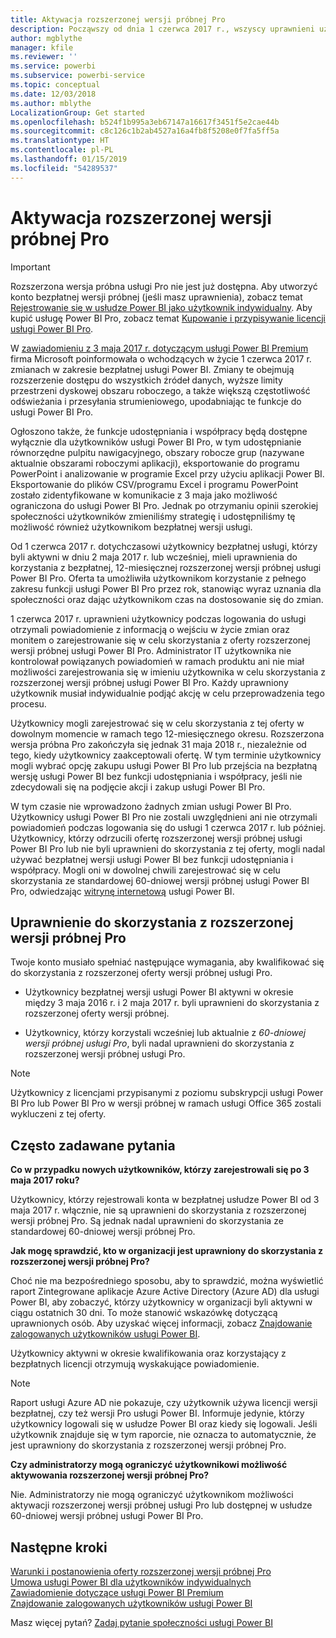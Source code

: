 ```yaml
---
title: Aktywacja rozszerzonej wersji próbnej Pro
description: Począwszy od dnia 1 czerwca 2017 r., wszyscy uprawnieni użytkownicy będą mogli włączyć rozszerzoną wersję próbną Pro usługi Power BI.
author: mgblythe
manager: kfile
ms.reviewer: ''
ms.service: powerbi
ms.subservice: powerbi-service
ms.topic: conceptual
ms.date: 12/03/2018
ms.author: mblythe
LocalizationGroup: Get started
ms.openlocfilehash: b524f1b995a3eb67147a16617f3451f5e2cae44b
ms.sourcegitcommit: c8c126c1b2ab4527a16a4fb8f5208e0f7fa5ff5a
ms.translationtype: HT
ms.contentlocale: pl-PL
ms.lasthandoff: 01/15/2019
ms.locfileid: "54289537"
---
```

# <a name="extended-pro-trial-activation"></a>Aktywacja rozszerzonej wersji próbnej Pro

> [!IMPORTANT]
> Rozszerzona wersja próbna usługi Pro nie jest już dostępna. Aby utworzyć konto bezpłatnej wersji próbnej (jeśli masz uprawnienia), zobacz temat [Rejestrowanie się w usłudze Power BI jako użytkownik indywidualny](service-self-service-signup-for-power-bi.md). Aby kupić usługę Power BI Pro, zobacz temat [Kupowanie i przypisywanie licencji usługi Power BI Pro](service-admin-purchasing-power-bi-pro.md).

W [zawiadomieniu z 3 maja 2017 r. dotyczącym usługi Power BI Premium](https://powerbi.microsoft.com/blog/microsoft-accelerates-modern-bi-adoption-with-power-bi-premium/) firma Microsoft poinformowała o wchodzących w życie 1 czerwca 2017 r. zmianach w zakresie bezpłatnej usługi Power BI. Zmiany te obejmują rozszerzenie dostępu do wszystkich źródeł danych, wyższe limity przestrzeni dyskowej obszaru roboczego, a także większą częstotliwość odświeżania i przesyłania strumieniowego, upodabniając te funkcje do usługi Power BI Pro.

Ogłoszono także, że funkcje udostępniania i współpracy będą dostępne wyłącznie dla użytkowników usługi Power BI Pro, w tym udostępnianie równorzędne pulpitu nawigacyjnego, obszary robocze grup (nazywane aktualnie obszarami roboczymi aplikacji), eksportowanie do programu PowerPoint i analizowanie w programie Excel przy użyciu aplikacji Power BI. Eksportowanie do plików CSV/programu Excel i programu PowerPoint zostało zidentyfikowane w komunikacie z 3 maja jako możliwość ograniczona do usługi Power BI Pro. Jednak po otrzymaniu opinii szerokiej społeczności użytkowników zmieniliśmy strategię i udostępniliśmy tę możliwość również użytkownikom bezpłatnej wersji usługi.

Od 1 czerwca 2017 r. dotychczasowi użytkownicy bezpłatnej usługi, którzy byli aktywni w dniu 2 maja 2017 r. lub wcześniej, mieli uprawnienia do korzystania z bezpłatnej, 12-miesięcznej rozszerzonej wersji próbnej usługi Power BI Pro. Oferta ta umożliwiła użytkownikom korzystanie z pełnego zakresu funkcji usługi Power BI Pro przez rok, stanowiąc wyraz uznania dla społeczności oraz dając użytkownikom czas na dostosowanie się do zmian.

1 czerwca 2017 r. uprawnieni użytkownicy podczas logowania do usługi otrzymali powiadomienie z informacją o wejściu w życie zmian oraz monitem o zarejestrowanie się w celu skorzystania z oferty rozszerzonej wersji próbnej usługi Power BI Pro. Administrator IT użytkownika nie kontrolował powiązanych powiadomień w ramach produktu ani nie miał możliwości zarejestrowania się w imieniu użytkownika w celu skorzystania z rozszerzonej wersji próbnej usługi Power BI Pro. Każdy uprawniony użytkownik musiał indywidualnie podjąć akcję w celu przeprowadzenia tego procesu.

Użytkownicy mogli zarejestrować się w celu skorzystania z tej oferty w dowolnym momencie w ramach tego 12-miesięcznego okresu. Rozszerzona wersja próbna Pro zakończyła się jednak 31 maja 2018 r., niezależnie od tego, kiedy użytkownicy zaakceptowali ofertę. W tym terminie użytkownicy mogli wybrać opcję zakupu usługi Power BI Pro lub przejścia na bezpłatną wersję usługi Power BI bez funkcji udostępniania i współpracy, jeśli nie zdecydowali się na podjęcie akcji i zakup usługi Power BI Pro.

W tym czasie nie wprowadzono żadnych zmian usługi Power BI Pro. Użytkownicy usługi Power BI Pro nie zostali uwzględnieni ani nie otrzymali powiadomień podczas logowania się do usługi 1 czerwca 2017 r. lub później. Użytkownicy, którzy odrzucili ofertę rozszerzonej wersji próbnej usługi Power BI Pro lub nie byli uprawnieni do skorzystania z tej oferty, mogli nadal używać bezpłatnej wersji usługi Power BI bez funkcji udostępniania i współpracy. Mogli oni w dowolnej chwili zarejestrować się w celu skorzystania ze standardowej 60-dniowej wersji próbnej usługi Power BI Pro, odwiedzając [witrynę internetową](https://powerbi.microsoft.com/get-started/) usługi Power BI.

## <a name="eligibility-for-extended-pro-trial"></a>Uprawnienie do skorzystania z rozszerzonej wersji próbnej Pro

Twoje konto musiało spełniać następujące wymagania, aby kwalifikować się do skorzystania z rozszerzonej oferty wersji próbnej usługi Pro.

* Użytkownicy bezpłatnej wersji usługi Power BI aktywni w okresie między 3 maja 2016 r. i 2 maja 2017 r. byli uprawnieni do skorzystania z rozszerzonej oferty wersji próbnej.

* Użytkownicy, którzy korzystali wcześniej lub aktualnie z *60-dniowej wersji próbnej usługi Pro*, byli nadal uprawnieni do skorzystania z rozszerzonej wersji próbnej usługi Pro.

> [!NOTE]
> Użytkownicy z licencjami przypisanymi z poziomu subskrypcji usługi Power BI Pro lub Power BI Pro w wersji próbnej w ramach usługi Office 365 zostali wykluczeni z tej oferty.

## <a name="frequently-asked-questions"></a>Często zadawane pytania

**Co w przypadku nowych użytkowników, którzy zarejestrowali się po 3 maja 2017 roku?**

Użytkownicy, którzy rejestrowali konta w bezpłatnej usłudze Power BI od 3 maja 2017 r. włącznie, nie są uprawnieni do skorzystania z rozszerzonej wersji próbnej Pro. Są jednak nadal uprawnieni do skorzystania ze standardowej 60-dniowej wersji próbnej Pro.

**Jak mogę sprawdzić, kto w organizacji jest uprawniony do skorzystania z rozszerzonej wersji próbnej Pro?**

Choć nie ma bezpośredniego sposobu, aby to sprawdzić, można wyświetlić raport Zintegrowane aplikacje Azure Active Directory (Azure AD) dla usługi Power BI, aby zobaczyć, którzy użytkownicy w organizacji byli aktywni w ciągu ostatnich 30 dni. To może stanowić wskazówkę dotyczącą uprawnionych osób. Aby uzyskać więcej informacji, zobacz [Znajdowanie zalogowanych użytkowników usługi Power BI](service-admin-access-usage.md).

Użytkownicy aktywni w okresie kwalifikowania oraz korzystający z bezpłatnych licencji otrzymują wyskakujące powiadomienie.

> [!NOTE]
> Raport usługi Azure AD nie pokazuje, czy użytkownik używa licencji wersji bezpłatnej, czy też wersji Pro usługi Power BI. Informuje jedynie, którzy użytkownicy logowali się w usłudze Power BI oraz kiedy się logowali. Jeśli użytkownik znajduje się w tym raporcie, nie oznacza to automatycznie, że jest uprawniony do skorzystania z rozszerzonej wersji próbnej Pro.

**Czy administratorzy mogą ograniczyć użytkownikowi możliwość aktywowania rozszerzonej wersji próbnej Pro?**

Nie. Administratorzy nie mogą ograniczyć użytkownikom możliwości aktywacji rozszerzonej wersji próbnej usługi Pro lub dostępnej w usłudze 60-dniowej wersji próbnej usługi Power BI Pro.

## <a name="next-steps"></a>Następne kroki

[Warunki i postanowienia oferty rozszerzonej wersji próbnej Pro](https://aka.ms/power-bi-trial)  
[Umowa usługi Power BI dla użytkowników indywidualnych](https://powerbi.microsoft.com/terms-of-service/)  
[Zawiadomienie dotyczące usługi Power BI Premium](https://aka.ms/pbipremium-announcement)  
[Znajdowanie zalogowanych użytkowników usługi Power BI](service-admin-access-usage.md)

Masz więcej pytań? [Zadaj pytanie społeczności usługi Power BI](https://community.powerbi.com/)